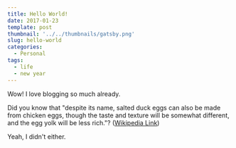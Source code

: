 ```yaml
---
title: Hello World!
date: 2017-01-23
template: post
thumbnail: '../../thumbnails/gatsby.png'
slug: hello-world
categories:
  - Personal
tags:
  - life
  - new year
---
```


Wow! I love blogging so much already.

Did you know that "despite its name, salted duck eggs can also be made from
chicken eggs, though the taste and texture will be somewhat different, and the
egg yolk will be less rich."?
([Wikipedia Link](https://en.wikipedia.org/wiki/Salted_duck_egg))

Yeah, I didn't either.
